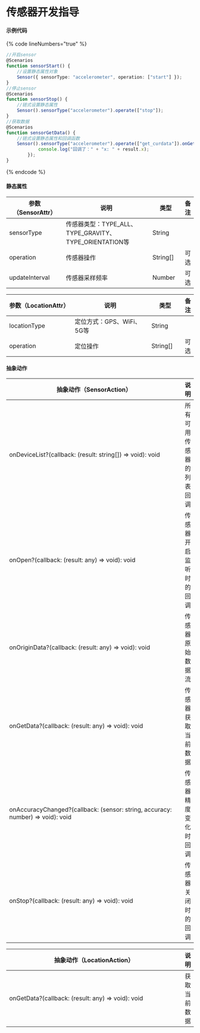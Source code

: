 # 传感器开发指导

#### 示例代码

{% code lineNumbers="true" %}
```typescript
//开启sensor
@Scenarios
function sensorStart() {
    //设置静态属性对象
    Sensor({ sensorType: "accelerometer", operation: ["start"] });
}
//停止sensor
@Scenarios
function sensorStop() {
    //链式设置静态属性
    Sensor().sensorType("accelerometer").operate(["stop"]);
}
//获取数据
@Scenarios
function sensorGetData() {
    //链式设置静态属性和回调函数
    Sensor().sensorType("accelerometer").operate(["get_curdata"]).onGetData((result: any) => {
            console.log("回调了：" + "x: " + result.x);
        });
}
```
{% endcode %}

#### 静态属性

<table><thead><tr><th width="185">参数（SensorAttr）</th><th width="365">说明</th><th width="95">类型</th><th>备注</th></tr></thead><tbody><tr><td>sensorType</td><td>传感器类型：TYPE_ALL、TYPE_GRAVITY、TYPE_ORIENTATION等</td><td>String</td><td></td></tr><tr><td>operation</td><td>传感器操作</td><td>String[]</td><td>可选</td></tr><tr><td>updateInterval</td><td>传感器采样频率</td><td>Number</td><td>可选</td></tr></tbody></table>

<table><thead><tr><th width="197">参数（LocationAttr）</th><th width="356">说明</th><th width="93.33333333333331">类型</th><th>备注</th></tr></thead><tbody><tr><td>locationType</td><td>定位方式：GPS、WiFi、5G等</td><td>String</td><td></td></tr><tr><td>operation</td><td>定位操作</td><td>String[]</td><td>可选</td></tr></tbody></table>

#### 抽象动作

<table><thead><tr><th width="482">抽象动作（SensorAction）</th><th>说明</th></tr></thead><tbody><tr><td>onDeviceList?(callback: (result: string[]) => void): void</td><td>所有可用传感器的列表回调</td></tr><tr><td>onOpen?(callback: (result: any) => void): void</td><td>传感器开启监听时的回调</td></tr><tr><td>onOriginData?(callback: (result: any) => void): void</td><td>传感器原始数据流</td></tr><tr><td>onGetData?(callback: (result: any) => void): void</td><td>传感器获取当前数据</td></tr><tr><td>onAccuracyChanged?(callback: (sensor: string, accuracy: number) => void): void</td><td>传感器精度变化时回调</td></tr><tr><td>onStop?(callback: (result: any) => void): void</td><td>传感器关闭时的回调</td></tr></tbody></table>

<table><thead><tr><th width="483">抽象动作（LocationAction）</th><th>说明</th></tr></thead><tbody><tr><td>onGetData?(callback: (result: any) => void): void</td><td>获取当前数据</td></tr></tbody></table>
